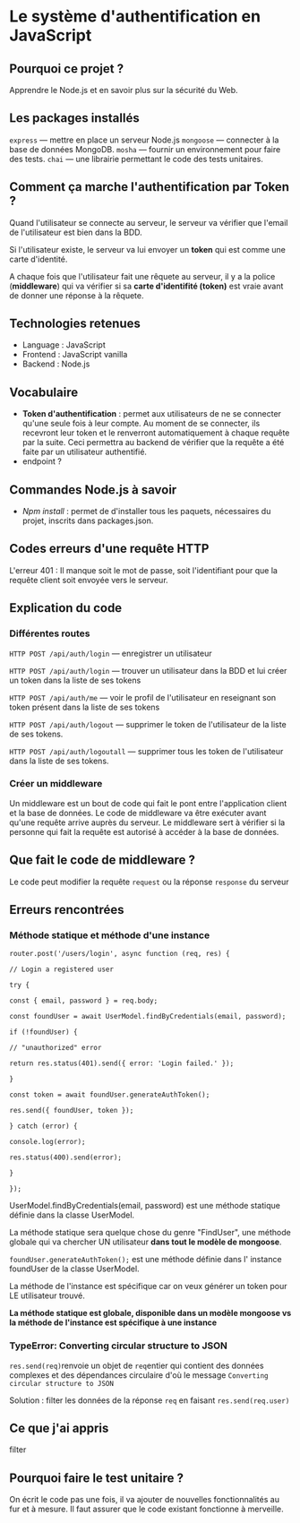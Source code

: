 # Le système d'authentification en JavaScript

## Pourquoi ce projet ?

Apprendre le Node.js et en savoir plus sur la sécurité du Web.

## Les packages installés

`express` — mettre en place un serveur Node.js
`mongoose` — connecter à la base de données MongoDB.
`mosha` — fournir un environnement pour faire des tests.
`chai` — une librairie permettant le code des tests unitaires.

## Comment ça marche l'authentification par Token ?

Quand l'utilisateur se connecte au serveur, le serveur va vérifier que l'email de l'utilisateur est bien dans la BDD.

Si l'utilisateur existe, le serveur va lui envoyer un **token** qui est comme une carte d'identité.

A chaque fois que l'utilisateur fait une rêquete au serveur, il y a la police (**middleware**) qui va vérifier si sa **carte d'identifité (token)** est vraie avant de donner une réponse à la rêquete.

## Technologies retenues

- Language : JavaScript
- Frontend : JavaScript vanilla
- Backend : Node.js

## Vocabulaire

- **Token d'authentification** : permet aux utilisateurs de ne se connecter qu'une seule fois à leur compte. Au moment de se connecter, ils recevront leur token et le renverront automatiquement à chaque requête par la suite.
  Ceci permettra au backend de vérifier que la requête a été faite par un utilisateur authentifié.
- endpoint ?

## Commandes Node.js à savoir

- _Npm install_ : permet de d'installer tous les paquets, nécessaires du projet, inscrits dans packages.json.

## Codes erreurs d'une requête HTTP

L'erreur 401 : Il manque soit le mot de passe, soit l'identifiant pour que la requête client soit envoyée vers le serveur.

## Explication du code

### Différentes routes

`HTTP POST /api/auth/login` — enregistrer un utilisateur

`HTTP POST /api/auth/login` — trouver un utilisateur dans la BDD et lui créer un token dans la liste de ses tokens

`HTTP POST /api/auth/me` — voir le profil de l'utilisateur en reseignant son token présent dans la liste de ses tokens

`HTTP POST /api/auth/logout` — supprimer le token de l'utilisateur de la liste de ses tokens.

`HTTP POST /api/auth/logoutall` — supprimer tous les token de l'utilisateur dans la liste de ses tokens.

### Créer un middleware

Un middleware est un bout de code qui fait le pont entre l'application client et la base de données.
Le code de middleware va être exécuter avant qu'une requête arrive auprès du serveur. Le middleware sert à vérifier si la personne qui fait la requête est autorisé à accéder à la base de données.

## Que fait le code de middleware ?

Le code peut modifier la requête `request` ou la réponse `response` du serveur

## Erreurs rencontrées

### Méthode statique et méthode d'une instance

`router.post('/users/login', async function (req, res) {`

`// Login a registered user`

`try {`

`const { email, password } = req.body;`

`const foundUser = await UserModel.findByCredentials(email, password);`

`if (!foundUser) {`

`// "unauthorized" error`

`return res.status(401).send({ error: 'Login failed.' });`

`}`

`const token = await foundUser.generateAuthToken();`

`res.send({ foundUser, token });`

`} catch (error) {`

`console.log(error);`

`res.status(400).send(error);`

`}`

`});`

UserModel.findByCredentials(email, password) est une méthode statique définie dans la classe UserModel.

La méthode statique sera quelque chose du genre "FindUser", une méthode globale qui va chercher UN utilisateur **dans tout le modèle de mongoose**.

`foundUser.generateAuthToken();` est une méthode définie dans l' instance foundUser de la classe UserModel.

La méthode de l'instance est spécifique car on veux générer un token pour LE utilisateur trouvé.

**La méthode statique est globale, disponible dans un modèle mongoose vs la méthode de l'instance est spécifique à une instance**

### TypeError: Converting circular structure to JSON

`res.send(req)`renvoie un objet de `req`entier qui contient des données complexes et des dépendances circulaire d'où le message `Converting circular structure to JSON`

Solution : filter les données de la réponse `req` en faisant `res.send(req.user)`

## Ce que j'ai appris

filter

## Pourquoi faire le test unitaire ?

On écrit le code pas une fois, il va ajouter de nouvelles fonctionnalités au fur et à mesure. Il faut assurer que le code existant fonctionne à merveille.
